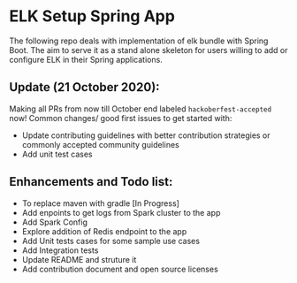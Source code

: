 # ELK Setup Spring App
The following repo deals with implementation of elk bundle with Spring Boot. The aim to serve it as a stand alone skeleton for users willing to add or configure ELK in their Spring applications.

## Update (21 October 2020):
Making all PRs from now till October end labeled `hackoberfest-accepted` now!
Common changes/ good first issues to get started with: 
- Update contributing guidelines with better contribution strategies or commonly accepted community guidelines
- Add unit test cases

## Enhancements and Todo list:
- To replace maven with gradle [In Progress]
- Add enpoints to get logs from Spark cluster to the app
- Add Spark Config
- Explore addition of Redis endpoint to the app
- Add Unit tests cases for some sample use cases
- Add Integration tests
- Update README and struture it
- Add contribution document and open source licenses

